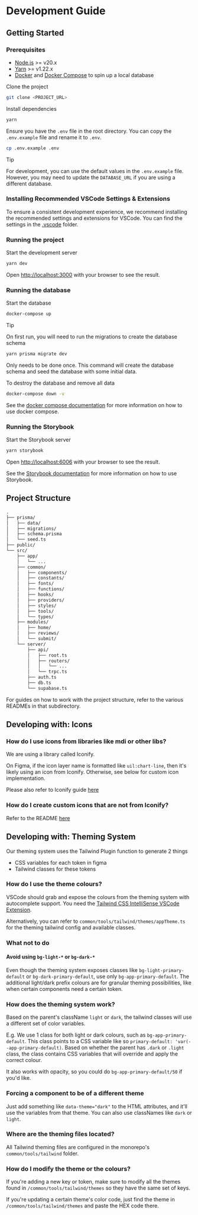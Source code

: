 # Development Guide

## Getting Started

### Prerequisites

- [Node.js](https://nodejs.org/en/) >= v20.x
- [Yarn](https://yarnpkg.com/) >= v1.22.x
- [Docker](https://www.docker.com/) and [Docker Compose](https://docs.docker.com/compose/) to spin up a local database

Clone the project

```sh
git clone <PROJECT_URL>
```

Install dependencies

```sh
yarn
```

Ensure you have the `.env` file in the root directory. You can copy the `.env.example` file and rename it to `.env`.

```sh
cp .env.example .env
```

> [!TIP]
> For development, you can use the default values in the `.env.example` file. However, you may need to update the `DATABASE_URL` if you are using a different database.

### Installing Recommended VSCode Settings & Extensions

To ensure a consistent development experience, we recommend installing the recommended settings and extensions for VSCode. You can find the settings in the [.vscode](.vscode) folder.

### Running the project

Start the development server

```sh
yarn dev
```

Open [http://localhost:3000](http://localhost:3000) with your browser to see the result.

### Running the database

Start the database

```sh
docker-compose up
```

> [!TIP]
> On first run, you will need to run the migrations to create the database schema

```sh
yarn prisma migrate dev
```

Only needs to be done once. This command will create the database schema and seed the database with some initial data.

To destroy the database and remove all data

```sh
docker-compose down -v
```

See the [docker compose documentation](https://docs.docker.com/compose/) for more information on how to use docker compose.

### Running the Storybook

Start the Storybook server

```sh
yarn storybook
```

Open [http://localhost:6006](http://localhost:6006) with your browser to see the result.

See the [Storybook documentation](https://storybook.js.org/docs/get-started) for more information on how to use Storybook.

## Project Structure

```txt
.
├── prisma/
│   ├── data/
│   ├── migrations/
│   ├── schema.prisma
│   └── seed.ts
├── public/
└── src/
    ├── app/
    │   └── ...
    ├── common/
    │   ├── components/
    │   ├── constants/
    │   ├── fonts/
    │   ├── functions/
    │   ├── hooks/
    │   ├── providers/
    │   ├── styles/
    │   ├── tools/
    │   └── types/
    ├── modules/
    │   ├── home/
    │   ├── reviews/
    │   └── submit/
    └── server/
        ├── api/
        │   ├── root.ts
        │   ├── routers/
        │   │   └── ...
        │   └── trpc.ts
        ├── auth.ts
        ├── db.ts
        └── supabase.ts
```

For guides on how to work with the project structure, refer to the various READMEs in that subdirectory.

## Developing with: Icons

### How do I use icons from libraries like mdi or other libs?

We are using a library called Iconify.

On Figma, if the icon layer name is formatted like `uil:chart-line`, then it's likely using an icon from Iconify. Otherwise, see below for custom icon implementation.

Please also refer to Iconify guide [here](https://github.com/iconify/iconify/tree/main/iconify-icon/react)

### How do I create custom icons that are not from Iconify?

Refer to the README [here](https://github.com/AfterClass-io/afterclass.io-v2/tree/main/src/common/components/CustomIcon/README.md)

## Developing with: Theming System

Our theming system uses the Tailwind Plugin function to generate 2 things

- CSS variables for each token in figma
- Tailwind classes for these tokens

### How do I use the theme colours?

VSCode should grab and expose the colours from the theming system with autocomplete support. You need the [Tailwind CSS IntelliSense VSCode Extension](https://marketplace.visualstudio.com/items?itemName=bradlc.vscode-tailwindcss).

Alternatively, you can refer to `common/tools/tailwind/themes/appTheme.ts` for the theming tailwind config and available classes.

### What not to do

#### Avoid using `bg-light-*` or `bg-dark-*`

Even though the theming system exposes classes like `bg-light-primary-default` or `bg-dark-primary-default`, use only `bg-app-primary-default`. The additional light/dark prefix colours are for granular theming possibilities, like when certain components need a certain token.

### How does the theming system work?

Based on the parent's className `light` or `dark`, the tailwind classes will use a different set of color variables.

E.g. We use 1 class for both light or dark colours, such as `bg-app-primary-default`. This class points to a CSS variable like so `primary-default: 'var(--app-primary-default)`. Based on whether the parent has `.dark` or `.light` class, the class contains CSS variables that will override and apply the correct colour.

It also works with opacity, so you could do `bg-app-primary-default/50` if you'd like.

### Forcing a component to be of a different theme

Just add something like `data-theme="dark"` to the HTML attributes, and it'll use the variables from that theme. You can also use classNames like `dark` or `light`.

### Where are the theming files located?

All Tailwind theming files are configured in the monorepo's `common/tools/tailwind` folder.

### How do I modify the theme or the colours?

If you're adding a new key or token, make sure to modify all the themes found in `/common/tools/tailwind/themes` so they have the same set of keys.

If you're updating a certain theme's color code, just find the theme in `/common/tools/tailwind/themes` and paste the HEX code there.
